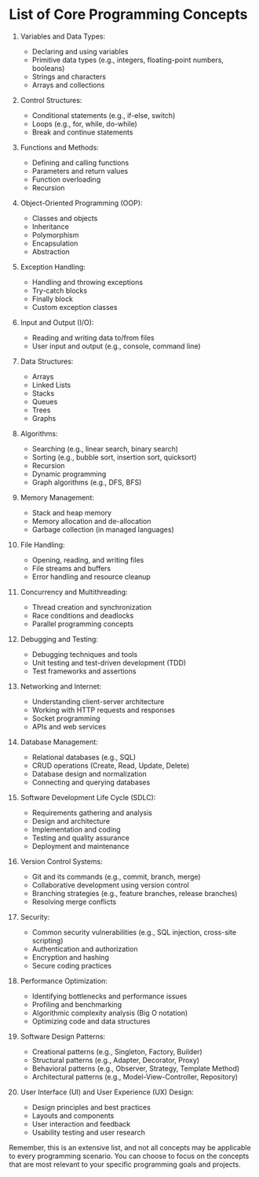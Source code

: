 # List of Core Programming Concepts

1. Variables and Data Types:

   - Declaring and using variables
   - Primitive data types (e.g., integers, floating-point numbers, booleans)
   - Strings and characters
   - Arrays and collections

2. Control Structures:

   - Conditional statements (e.g., if-else, switch)
   - Loops (e.g., for, while, do-while)
   - Break and continue statements

3. Functions and Methods:

   - Defining and calling functions
   - Parameters and return values
   - Function overloading
   - Recursion

4. Object-Oriented Programming (OOP):

   - Classes and objects
   - Inheritance
   - Polymorphism
   - Encapsulation
   - Abstraction

5. Exception Handling:

   - Handling and throwing exceptions
   - Try-catch blocks
   - Finally block
   - Custom exception classes

6. Input and Output (I/O):

   - Reading and writing data to/from files
   - User input and output (e.g., console, command line)

7. Data Structures:

   - Arrays
   - Linked Lists
   - Stacks
   - Queues
   - Trees
   - Graphs

8. Algorithms:

   - Searching (e.g., linear search, binary search)
   - Sorting (e.g., bubble sort, insertion sort, quicksort)
   - Recursion
   - Dynamic programming
   - Graph algorithms (e.g., DFS, BFS)

9. Memory Management:

   - Stack and heap memory
   - Memory allocation and de-allocation
   - Garbage collection (in managed languages)

10. File Handling:

    - Opening, reading, and writing files
    - File streams and buffers
    - Error handling and resource cleanup

11. Concurrency and Multithreading:

    - Thread creation and synchronization
    - Race conditions and deadlocks
    - Parallel programming concepts

12. Debugging and Testing:

    - Debugging techniques and tools
    - Unit testing and test-driven development (TDD)
    - Test frameworks and assertions

13. Networking and Internet:

    - Understanding client-server architecture
    - Working with HTTP requests and responses
    - Socket programming
    - APIs and web services

14. Database Management:

    - Relational databases (e.g., SQL)
    - CRUD operations (Create, Read, Update, Delete)
    - Database design and normalization
    - Connecting and querying databases

15. Software Development Life Cycle (SDLC):

    - Requirements gathering and analysis
    - Design and architecture
    - Implementation and coding
    - Testing and quality assurance
    - Deployment and maintenance

16. Version Control Systems:

    - Git and its commands (e.g., commit, branch, merge)
    - Collaborative development using version control
    - Branching strategies (e.g., feature branches, release branches)
    - Resolving merge conflicts

17. Security:

    - Common security vulnerabilities (e.g., SQL injection, cross-site scripting)
    - Authentication and authorization
    - Encryption and hashing
    - Secure coding practices

18. Performance Optimization:

    - Identifying bottlenecks and performance issues
    - Profiling and benchmarking
    - Algorithmic complexity analysis (Big O notation)
    - Optimizing code and data structures

19. Software Design Patterns:

    - Creational patterns (e.g., Singleton, Factory, Builder)
    - Structural patterns (e.g., Adapter, Decorator, Proxy)
    - Behavioral patterns (e.g., Observer, Strategy, Template Method)
    - Architectural patterns (e.g., Model-View-Controller, Repository)

20. User Interface (UI) and User Experience (UX) Design:
    - Design principles and best practices
    - Layouts and components
    - User interaction and feedback
    - Usability testing and user research

Remember, this is an extensive list, and not all concepts may be applicable to every programming scenario. You can choose to focus on the concepts that are most relevant to your specific programming goals and projects.
